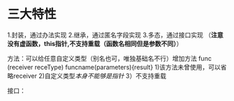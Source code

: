 # 三大特性
1.封装，通过办法实现
2.继承，通过匿名字段实现
3.多态，通过接口实现
（**注意没有虚函数，this指针,不支持重载（函数名相同但是参数不同）**）


方法：可以给任意自定义类型（别名也可，唯独基础名不行）增加方法
func (receiver receType) funcname(parameters){result}
1)该方法未曾使用，可以省略receiver
2)自定义类型*本身不能够是指针*
3）不支持重载 


接口：